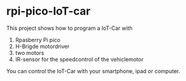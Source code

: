 # rpi-pico-IoT-car

This project shows how to program a IoT-Car with
1. Rpasberry Pi pico
2. H-Brigde motordriver
3. two motors
4. IR-sensor for the speedcontrol of the vehiclemotor

You can control the IoT-Car with your smartphone, ipad or computer.
